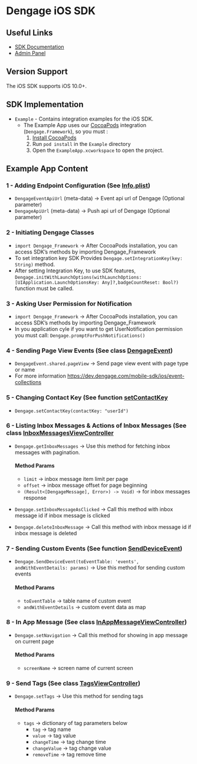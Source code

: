 
# Dengage iOS SDK 
## Useful Links
- [SDK Documentation](https://dev.dengage.com/mobile-sdk/ios/)
- [Admin Panel](https://appdev.dengage.com/)

## Version Support
The iOS SDK supports iOS 10.0+.

## SDK Implementation
- `Example` - Contains integration examples for the iOS SDK.
	- The Example App uses our [CocoaPods](http://guides.cocoapods.org/) integration (`Dengage.Framework`), so you must :
	  1. [Install CocoaPods](http://guides.cocoapods.org/using/getting-started.html)
	  2. Run `pod install` in the `Example` directory
	  3. Open the `ExampleApp.xcworkspace` to open the project.

## Example App Content

### 1 - Adding Endpoint Configuration (See [Info.plist](https://github.com/dengage-tech/dengage-ios-sdk-sample/blob/master/ExampleApp/Info.plist))
- `DengageEventApiUrl` (meta-data) -> Event api url of Dengage (Optional parameter)
- `DengageApiUrl`  (meta-data) -> Push api url of Dengage (Optional parameter)

### 2 - Initiating Dengage Classes 
- `import Dengage_Framework` -> After CocoaPods installation, you can access SDK’s methods by importing Dengage_Framework
- To set integration key SDK Provides `Dengage.setIntegrationKey(key: String)` method.
- After setting Integration Key, to use SDK features, `Dengage.initWithLaunchOptions(withLaunchOptions: [UIApplication.LaunchOptionsKey: Any]?,badgeCountReset: Bool?)` function must be called.

### 3 - Asking User Permission for Notification
- `import Dengage_Framework` -> After CocoaPods installation, you can access SDK’s methods by importing Dengage_Framework
- In you application cyle if you want to get UserNotification permission you must call: `Dengage.promptForPushNotifications()`

### 4 - Sending Page View Events (See class [DengageEvent](https://github.com/whitehorse-technology/Dengage.Framework/blob/master/Dengage.Framework/Classes/DengageEvent.swift))
- `DengageEvent.shared.pageView` -> Send page view event with page type or name
- For more information https://dev.dengage.com/mobile-sdk/ios/event-collections

### 5 - Changing Contact Key (See function [setContactKey](https://github.com/dengage-tech/dengage-ios-sdk-sample/blob/master/ExampleApp/Scenes/Subscription/SubscriptionViewController.swift)
- `Dengage.setContactKey(contactKey: "userId")`

### 6 - Listing Inbox Messages & Actions of Inbox Messages (See class [InboxMessagesViewController](https://github.com/dengage-tech/dengage-ios-sdk-sample/blob/master/ExampleApp/Scenes/InboxMessages/InboxMessagesViewController.swift)
- `Dengage.getInboxMessages` -> Use this method for fetching inbox messages with pagination.
    #### Method Params
    - `limit` -> inbox message item limit per page
    - `offset` -> inbox message offset for page beginning
    - `(Result<[DengageMessage], Error>) -> Void)` -> for inbox messages response

- `Dengage.setInboxMessageAsClicked` -> Call this method with inbox message id if inbox message is clicked
- `Dengage.deleteInboxMessage` -> Call this method with inbox message id if inbox message is deleted

### 7 - Sending Custom Events (See function [SendDeviceEvent](https://github.com/whitehorse-technology/Dengage.Framework/blob/982f543d80a741130b673f9ea10801155360c307/Dengage.Framework/Classes/DengageApiExtension.swift#L29))
- `Dengage.SendDeviceEvent(toEventTable: 'events', andWithEventDetails: params)` -> Use this method for sending custom events
    #### Method Params
    - `toEventTable` -> table name of custom event 
    - `andWithEventDetails` -> custom event data as map

### 8 - In App Message (See class [InAppMessageViewController](https://github.com/dengage-tech/dengage-ios-sdk-sample/blob/master/ExampleApp/Scenes/InAppMessage/InAppMessageViewController.swift))
- `Dengage.setNavigation` -> Call this method for showing in app message on current page
    #### Method Params
    - `screenName` -> screen name of current screen

### 9 - Send Tags (See class [TagsViewController](https://github.com/dengage-tech/dengage-ios-sdk-sample/blob/master/ExampleApp/Scenes/InAppMessage/InAppMessageViewController.swift))
- `Dengage.setTags` -> Use this method for sending tags
    #### Method Params
    - `tags` -> dictionary of tag parameters below
        - `tag` -> tag name
        - `value` -> tag value
        - `changeTime` -> tag change time
        - `changeValue` -> tag change value
        - `removeTime` -> tag remove time

